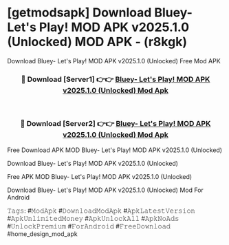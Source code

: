 # [getmodsapk] Download Bluey- Let's Play! MOD APK v2025.1.0 (Unlocked) MOD APK - (r8kgk)
Download Bluey- Let's Play! MOD APK v2025.1.0 (Unlocked) Free Mod APK

<div align="center">
<h3>🔴 Download [Server1] 👉👉 <a href="https://apk-comot.site?title=Bluey-_Let's_Play!_MOD_APK_v2025.1.0_(Unlocked)">Bluey- Let's Play! MOD APK v2025.1.0 (Unlocked) Mod Apk</a></h3><br>

<h3>🔴 Download [Server2] 👉👉 <a href="https://apk-comot.site?title=Bluey-_Let's_Play!_MOD_APK_v2025.1.0_(Unlocked)">Bluey- Let's Play! MOD APK v2025.1.0 (Unlocked) Mod Apk</a></h3>
</div>


Free Download APK MOD Bluey- Let's Play! MOD APK v2025.1.0 (Unlocked)

Download Bluey- Let's Play! MOD APK v2025.1.0 (Unlocked) 

Free APK MOD Bluey- Let's Play! MOD APK v2025.1.0 (Unlocked) 

Download Bluey- Let's Play! MOD APK v2025.1.0 (Unlocked) Mod For Android

𝚃𝚊𝚐𝚜: #𝙼𝚘𝚍𝙰𝚙𝚔 #𝙳𝚘𝚠𝚗𝚕𝚘𝚊𝚍𝙼𝚘𝚍𝙰𝚙𝚔 #𝙰𝚙𝚔𝙻𝚊𝚝𝚎𝚜𝚝𝚅𝚎𝚛𝚜𝚒𝚘𝚗 #𝙰𝚙𝚔𝚄𝚗𝚕𝚒𝚖𝚒𝚝𝚎𝚍𝙼𝚘𝚗𝚎𝚢 #𝙰𝚙𝚔𝚄𝚗𝚕𝚘𝚌𝚔𝙰𝚕𝚕 #𝙰𝚙𝚔𝙽𝚘𝙰𝚍𝚜 #𝚄𝚗𝚕𝚘𝚌𝚔𝙿𝚛𝚎𝚖𝚒𝚞𝚖 #𝙵𝚘𝚛𝙰𝚗𝚍𝚛𝚘𝚒𝚍 #𝙵𝚛𝚎𝚎𝙳𝚘𝚠𝚗𝚕𝚘𝚊𝚍 #home_design_mod_apk